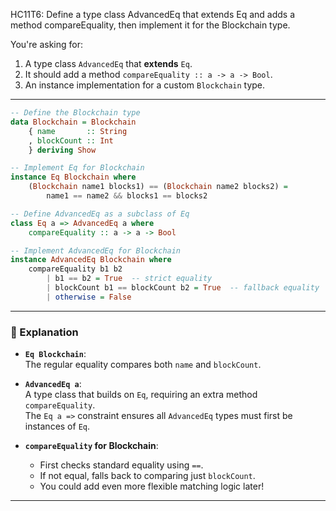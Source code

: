 HC11T6: Define a type class AdvancedEq that extends Eq and adds a method compareEquality, then implement it for the Blockchain type.

You're asking for:

1. A type class `AdvancedEq` that **extends** `Eq`.
2. It should add a method `compareEquality :: a -> a -> Bool`.
3. An instance implementation for a custom `Blockchain` type.

---



```haskell
-- Define the Blockchain type
data Blockchain = Blockchain
    { name       :: String
    , blockCount :: Int
    } deriving Show

-- Implement Eq for Blockchain
instance Eq Blockchain where
    (Blockchain name1 blocks1) == (Blockchain name2 blocks2) =
        name1 == name2 && blocks1 == blocks2

-- Define AdvancedEq as a subclass of Eq
class Eq a => AdvancedEq a where
    compareEquality :: a -> a -> Bool

-- Implement AdvancedEq for Blockchain
instance AdvancedEq Blockchain where
    compareEquality b1 b2
        | b1 == b2 = True  -- strict equality
        | blockCount b1 == blockCount b2 = True  -- fallback equality
        | otherwise = False
```

---

### 🧠 Explanation

- **`Eq Blockchain`**:  
  The regular equality compares both `name` and `blockCount`.

- **`AdvancedEq a`**:  
  A type class that builds on `Eq`, requiring an extra method `compareEquality`.  
  The `Eq a =>` constraint ensures all `AdvancedEq` types must first be instances of `Eq`.

- **`compareEquality` for Blockchain**:  
  - First checks standard equality using `==`.  
  - If not equal, falls back to comparing just `blockCount`.  
  - You could add even more flexible matching logic later!

---

